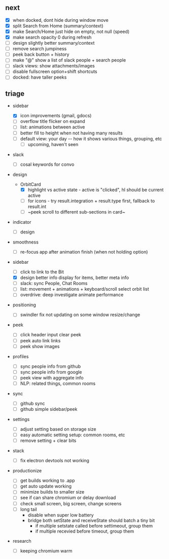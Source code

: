 ## next

* [x] when docked, dont hide during window move
* [x] split Search from Home (summary/context)
* [x] make Search/Home just hide on empty, not null (speed)
* [x] make search opacity 0 during refresh
* [ ] design slightly better summary/context
* [ ] remove search jumpiness
* [ ] peek back button + history
* [ ] make "@" show a list of slack people + search people
* [ ] slack views: show attachments/images
* [ ] disable fullscreen option+shift shortcuts
* [ ] docked: have taller peeks

## triage

* sidebar

  * [x] icon improvements (gmail, gdocs)
  * [ ] overflow title flicker on expand
  * [ ] list: animations between active
  * [ ] better fill to height when not having many results
  * [ ] default view: your day -- how it shows various things, grouping, etc
    * [ ] upcoming, haven't seen

* slack

  * [ ] cosal keywords for convo

* design

  * OrbitCard
    * [x] highlight vs active state - active is "clicked", hl should be current active
    * [ ] for icons - try result.integration + result.type first, fallback to result.int
    * [ ] ~peek scroll to different sub-sections in card~

* indicator

  * [ ] design

* smoothness

  * [ ] re-focus app after animation finish (when not holding option)

* sidebar

  * [ ] click to link to the Bit
  * [x] design better info display for items, better meta info
  * [ ] slack: sync People, Chat Rooms
  * [ ] list: movement + animations + keyboard/scroll select orbit list
  * [ ] overdrive: deep investigate animate performance

* positioning

  * [ ] swindler fix not updating on some window resize/change

* peek

  * [ ] click header input clear peek
  * [ ] peek auto link links
  * [ ] peek show images

* profiles

  * [ ] sync people info from github
  * [ ] sync people info from google
  * [ ] peek view with aggregate info
  * [ ] NLP: related things, common rooms

* sync

  * [ ] github sync
  * [ ] github simple sidebar/peek

* settings

  * [ ] adjust setting based on storage size
  * [ ] easy automatic setting setup: common rooms, etc
  * [ ] remove setting + clear bits

* stack

  * [ ] fix electron devtools not working

* productionize

  * [ ] get builds working to .app
  * [ ] get auto update working
  * [ ] minimize builds to smaller size
  * [ ] see if can share chromium or delay download
  * [ ] check small screen, big screen, change screens
  * [ ] long tail
    * disable when super low battery
    * bridge both setState and receiveState should batch a tiny bit
      * if multiple setstate called before settimeout, group them
      * if multiple recevied before timeout, group them

* research

  * [ ] keeping chromium warm
